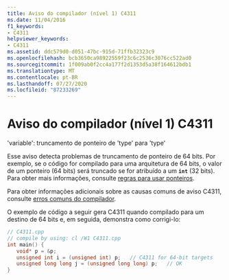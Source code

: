 ```yaml
---
title: Aviso do compilador (nível 1) C4311
ms.date: 11/04/2016
f1_keywords:
- C4311
helpviewer_keywords:
- C4311
ms.assetid: ddc579d0-d051-47bc-915d-71ffb32323c9
ms.openlocfilehash: bcb3650ca98922559f23c6c2536c3076cc522ad0
ms.sourcegitcommit: 1f009ab0f2cc4a177f2d1353d5a38f164612bdb1
ms.translationtype: MT
ms.contentlocale: pt-BR
ms.lasthandoff: 07/27/2020
ms.locfileid: "87233269"
---
```

# <a name="compiler-warning-level-1-c4311"></a>Aviso do compilador (nível 1) C4311

'variable': truncamento de ponteiro de 'type' para 'type'

Esse aviso detecta problemas de truncamento de ponteiro de 64 bits. Por exemplo, se o código for compilado para uma arquitetura de 64 bits, o valor de um ponteiro (64 bits) será truncado se for atribuído a um **`int`** (32 bits). Para obter mais informações, consulte [regras para usar ponteiros](/windows/win32/WinProg64/rules-for-using-pointers).

Para obter informações adicionais sobre as causas comuns de aviso C4311, consulte [erros comuns do compilador](/windows/win32/WinProg64/common-compiler-errors).

O exemplo de código a seguir gera C4311 quando compilado para um destino de 64 bits e, em seguida, demonstra como corrigi-lo:

```cpp
// C4311.cpp
// compile by using: cl /W1 C4311.cpp
int main() {
   void* p = &p;
   unsigned int i = (unsigned int) p;   // C4311 for 64-bit targets
   unsigned long long j = (unsigned long long) p;   // OK
}
```
